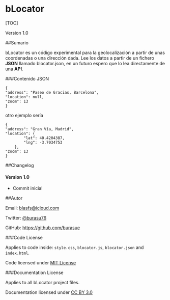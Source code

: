 bLocator
=========

[TOC]

Version 1.0

##Sumario

bLocator es un código experimental para la geolocalización a partir de unas coordenadas o una dirección dada.
Lee los datos a partir de un fichero **JSON** llamado blocator.json, en un futuro espero que lo lea directamente de una **API**.

###Contenido JSON

```
{
"address": "Paseo de Gracias, Barcelona",
"location": null,
"zoom": 13
}
```

otro ejemplo sería

```
{
"address": "Gran Vía, Madrid",
"location": {
        "lat": 40.4204387,
        "lng": -3.7034753
    },
"zoom": 13
}
```


##Changelog


#### Version 1.0

* Commit inicial

##Autor

Email: <blasfs@icloud.com>

Twitter: [@burasu76](http://twitter.com/burasu76)

GitHub: <https://github.com/burasue>


###Code License

Applies to code inside: `style.css`, `blocator.js`, `blocator.json` and `index.html`.

Code licensed under [MIT License](http://opensource.org/licenses/mit-license.html)

###Documentation License

Applies to all bLocator project files.

Documentation licensed under [CC BY 3.0](http://creativecommons.org/licenses/by/3.0/)